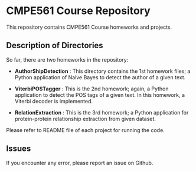 # CMPE561 Course Repository
This repository contains CMPE561 Course homeworks and projects.
## Description of Directories
So far, there are two homeworks in the repository:
* **AuthorShipDetection** : 
This directory contains the 1st homework files; a Python application of Naive Bayes to detect the author of a given text.

* **ViterbiPOSTagger** :
This is the 2nd homework; again, a Python application to detect the POS tags of a given text. In this homework, a Viterbi decoder is implemented.

* **RelationExtraction** :
This is the 3rd homework; a Python application for protein-protein relationship extraction from given dataset.

Please refer to README file of each project for running the code.

## Issues
If you encounter any error, please report an issue on Github.
